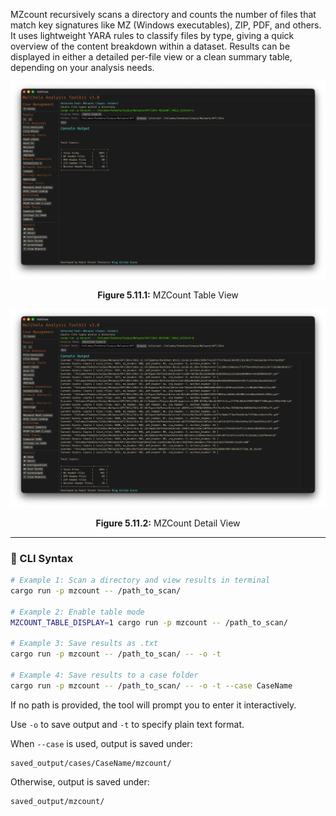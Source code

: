 MZcount recursively scans a directory and counts the number of files that match key signatures like MZ (Windows executables), ZIP, PDF, and others. It uses lightweight YARA rules to classify files by type, giving a quick overview of the content breakdown within a dataset. Results can be displayed in either a detailed per-file view or a clean summary table, depending on your analysis needs.

![MZCount Table View](../images/mzcount_table.png)

<p align="center"><strong>Figure 5.11.1:</strong> MZCount Table View</p>

![MZCount Detail View](../images/mzcount_detail.png)

<p align="center"><strong>Figure 5.11.2:</strong> MZCount Detail View</p>



---

### 🔧 CLI Syntax

```bash
# Example 1: Scan a directory and view results in terminal
cargo run -p mzcount -- /path_to_scan/

# Example 2: Enable table mode
MZCOUNT_TABLE_DISPLAY=1 cargo run -p mzcount -- /path_to_scan/

# Example 3: Save results as .txt
cargo run -p mzcount -- /path_to_scan/ -- -o -t

# Example 4: Save results to a case folder
cargo run -p mzcount -- /path_to_scan/ -- -o -t --case CaseName
```

If no path is provided, the tool will prompt you to enter it interactively.

Use `-o` to save output and `-t` to specify plain text format.

When `--case` is used, output is saved under:

```
saved_output/cases/CaseName/mzcount/
```

Otherwise, output is saved under:

```
saved_output/mzcount/
```
